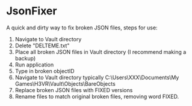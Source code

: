 # JsonFixer

A quick and dirty way to fix broken JSON files, steps for use:

1. Navigate to Vault directory
2. Delete "DELTEME.txt"
3. Place all broken JSON files in Vault directory (I recommend making a backup)
4. Run application
5. Type in broken objectID
6. Navigate to Vault directory typically C:\Users\XXX\Documents\My Games\H3VR\Vault\Objects\BareObjects
7. Replace broken JSON files with FIXED versions
8. Rename files to match original broken files, removing word FIXED.
